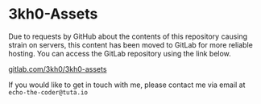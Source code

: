 # 3kh0-Assets

Due to requests by GitHub about the contents of this repository causing strain on servers, this content has been moved to GitLab for more reliable hosting. You can access the GitLab repository using the link below.

[gitlab.com/3kh0/3kh0-assets](https://gitlab.com/3kh0/3kh0-assets)

If you would like to get in touch with me, please contact me via email at `echo-the-coder@tuta.io`
